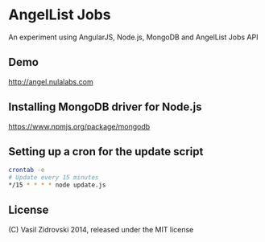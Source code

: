 # AngelList Jobs

An experiment using AngularJS, Node.js, MongoDB and AngelList Jobs API

## Demo
http://angel.nulalabs.com

## Installing MongoDB driver for Node.js
https://www.npmjs.org/package/mongodb

## Setting up a cron for the update script
```bash
crontab -e
# Update every 15 minutes
*/15 * * * * node update.js
```

## License
(C) Vasil Zidrovski 2014, released under the MIT license
